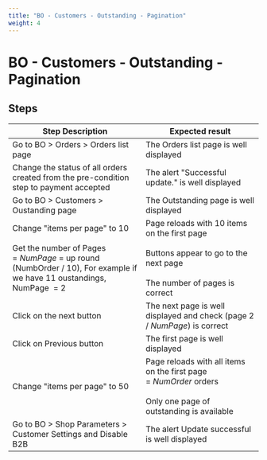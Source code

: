 ```yaml
---
title: "BO - Customers - Outstanding - Pagination"
weight: 4
---
```


# BO - Customers - Outstanding - Pagination
## Steps
| Step Description | Expected result |
| ----- | ----- |
| Go to BO > Orders > Orders list page | The Orders list page is well displayed |
| Change the status of all orders created from the pre-condition step to payment accepted | The alert "Successful update." is well displayed |
| Go to BO > Customers > Oustanding page | The Outstanding page is well displayed |
| Change "items per page" to 10<br><br>Get the number of Pages = *NumPage* = up round (NumbOrder / 10), For example if we have 11 oustandings, NumPage  = 2 | Page reloads with 10 items on the first page<br><br>Buttons appear to go to the next page<br><br>The number of pages is correct |
| Click on the next button | The next page is well displayed and check (page 2 / *NumPage*) is correct |
| Click on Previous button | The first page is well displayed |
| Change "items per page" to 50 | Page reloads with all items on the first page = *NumOrder* orders<br><br>Only one page of outstanding is available |
| Go to BO > Shop Parameters > Customer Settings and Disable B2B | The alert Update successful is well displayed |
